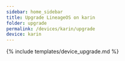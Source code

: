 ```yaml
---
sidebar: home_sidebar
title: Upgrade LineageOS on karin
folder: upgrade
permalink: /devices/karin/upgrade
device: karin
---
```

{% include templates/device_upgrade.md %}
